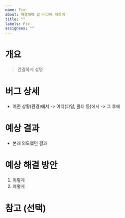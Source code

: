```yaml
---
name: Fix
about: 해결해야 할 버그에 대하여
title: ""
labels: Fix
assignees: ""
---
```


# 개요

> 간결하게 설명

# 버그 상세

- 어떤 상황(환경)에서 -> 어디(파일, 폴더 등)에서 -> 그 후에

# 예상 결과

- 본래 의도했던 결과

# 예상 해결 방안

1. 이렇게
2. 저렇게

# 참고 (선택)
